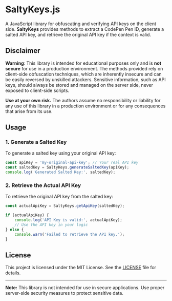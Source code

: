 # SaltyKeys.js

A JavaScript library for obfuscating and verifying API keys on the client side. **SaltyKeys** provides methods to extract a CodePen Pen ID, generate a salted API key, and retrieve the original API key if the context is valid.

## Disclaimer

**Warning**: This library is intended for educational purposes only and is **not secure** for use in a production environment. The methods provided rely on client-side obfuscation techniques, which are inherently insecure and can be easily reversed by unskilled attackers. Sensitive information, such as API keys, should always be stored and managed on the server side, never exposed to client-side scripts.

**Use at your own risk.** The authors assume no responsibility or liability for any use of this library in a production environment or for any consequences that arise from its use.

## Usage

### 1. Generate a Salted Key

To generate a salted key using your original API key:

```js
const apiKey = 'my-original-api-key'; // Your real API key
const saltedKey = SaltyKeys.generateSaltedKey(apiKey);
console.log('Generated Salted Key:', saltedKey);
```

### 2. Retrieve the Actual API Key

To retrieve the original API key from the salted key:

```js
const actualApiKey = SaltyKeys.getApiKey(saltedKey);

if (actualApiKey) {
    console.log('API Key is valid:', actualApiKey);
    // Use the API key in your logic
} else {
    console.warn('Failed to retrieve the API key.');
}
```

## License

This project is licensed under the MIT License. See the [LICENSE](LICENSE) file for details.

---

**Note:** This library is not intended for use in secure applications. Use proper server-side security measures to protect sensitive data.
